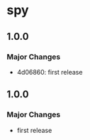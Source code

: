 # spy

## 1.0.0

### Major Changes

- 4d06860: first release

## 1.0.0

### Major Changes

- first release
